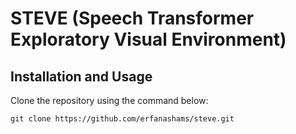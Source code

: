 # STEVE (Speech Transformer Exploratory Visual Environment)

## Installation and Usage
Clone the repository using the command below:
```
git clone https://github.com/erfanashams/steve.git
```
